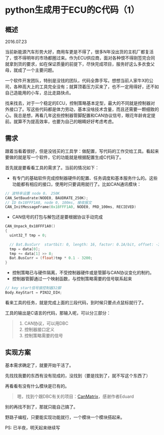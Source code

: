 # python生成用于ECU的C代码（1）

## 概述

2016.07.23

当前新能源汽车形势大好，商用车更是不得了，很多N年没出货的主机厂都复活了，恨不得明年的市场都圈过来。作为ECU供应商，面对各种恨不得刚签完合同就拿到货的要求，如在保证质量的前提下，尽快完成项目，服务好这么多衣食父母，就成了一个主要问题。

一个软件开发团队，特别是没钱的团队，代码全靠手写。想想当前人家牛X的公司，各种高大上的工具完全没有；就算顶着压力买来了，也不一定用得好，还不如自己造能用的小车，总比走路快点。

找来找去，对于一个稳定的ECU，控制策略基本定型，最大的不同就是控制器对外接口了。写这些代码都是体力劳动，基本没啥技术含量，而且还需要一颗细致的心。我总是想，再看几年这些控制器管脚配置和CAN协议信号，眼花年龄肯定提前。就算不为提高效率，也要为自己的眼睛好好考虑考虑。

## 需求

跟着当看着很好，但是没钱买的工具学：做配置，写代码的工作交给工具。看起来要做的就是写一个软件，它的功能就是根据配置生成C代码了。

首先就是要看看工具的需求了。当前的情况如下：

* 有专门的基础软件完成控制器硬件的配置、任务调度和基本服务什么的。这些功能都有相应的接口，使用时只要调用就行了。比如CAN通讯模块：

```c
// 波特率设置 node 0， 250K
CAN_SetBaudrate(NODE0, BAUDRATE_250K);
// ID 0x18FFF1A0, node 0, 100ms, 接收报文
CAN_InitMessageFrame(0x18FFF1A0, NODE0, PRD_100ms, RECIEVED)
```

* CAN信号的打包与解包还是要根据协议手动完成

```c
CAN_Unpack_0x18FFF1A0()
{
  uint32_T tmp = 0;
  
  // Bat.BusCurr  startbit: 0, length: 16, factor: 0.1A/bit, offset: -3200A
  tmp = data[0];
  tmp += data[1] >> 8;
  Bat.BusCurr = (float)tmp * 0.1 - 3200;
}
```

* 控制策略已与硬件隔离，不受控制器硬件或是管脚与CAN协议变化的制约。
* 控制器管脚通过一个映射函数，与控制策略需要的信号联系起来

```c
// key start信号接控制器32脚
Body.KeyStart = PIN32_DIH;
```

看来工具的任务，就是完成上面的三段代码，到时候只要点点鼠标就行了。

工具的输出是C语言的代码，那输入呢，可以分三部分：

> 1. CAN协议，可以用DBC
> 2. 控制器接口定义
> 3. 控制策略需要的信号

## 实现方案

基本需求确定了，就要开始干活了。

先找找我要的东西有没有现成的，没找到（要是找到了，就不写这个东西了）

再看看有没有什么模块是已有的。

> 嗯，找到个跟DBC有关的项目：[CanMatrix](https://github.com/ebroecker/canmatrix)，感谢作者Eduard

别的再找不到了，那就只能自己搞了。

野路子编程，只要能实现功能就行，一个模块一个模块搭起来。

PS: 已半夜，明天起来继续写


